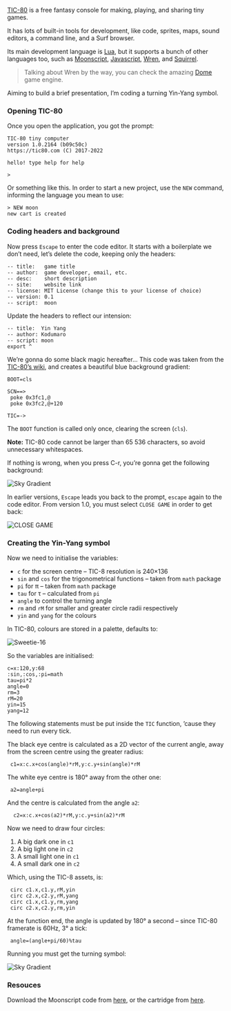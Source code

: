 [TIC-80](https://tic80.com/) is a free fantasy console for making, playing, and sharing tiny games.

It has lots of built-in tools for development, like code, sprites, maps, sound editors, a command line, and a Surf browser.

Its main development language is [Lua](https://www.lua.org/), but it supports a bunch of other languages too, such as [Moonscript](https://moonscript.org/), [Javascript](https://developer.mozilla.org/en-US/docs/Web/JavaScript), [Wren](http://wren.io/), and [Squirrel](http://www.squirrel-lang.org/).

> Talking about Wren by the way, you can check the amazing [Dome](https://domeengine.com/) game engine.

Aiming to build a brief presentation, I’m coding a turning Yin-Yang symbol.

### Opening TIC-80

Once you open the application, you got the prompt:

    TIC-80 tiny computer
    version 1.0.2164 (b09c50c)
    https://tic80.com (C) 2017-2022
    
    hello! type help for help
    
    >

Or something like this. In order to start a new project, use the `NEW` command, informing the language you mean to use:

    > NEW moon
    new cart is created

### Coding headers and background

Now press `Escape` to enter the code editor. It starts with a boilerplate we don’t need, let’s delete the code, keeping only the headers:

    -- title:   game title
    -- author:  game developer, email, etc.
    -- desc:    short description
    -- site:    website link
    -- license: MIT License (change this to your license of choice)
    -- version: 0.1
    -- script:  moon

Update the headers to reflect our intension:

    -- title:  Yin Yang
    -- author: Kodumaro
    -- script: moon
    export ^

We’re gonna do some black magic hereafter… This code was taken from the [TIC-80’s wiki](https://github.com/nesbox/TIC-80/wiki/Sky-gradient), and creates a beautiful blue background gradient:

    BOOT=cls
    
    SCN==>
     poke 0x3fc1,@
     poke 0x3fc2,@+120
    
    TIC=->

The `BOOT` function is called only once, clearing the screen (`cls`).

**Note:** TIC-80 code cannot be larger than 65 536 characters, so avoid unnecessary whitespaces.

If nothing is wrong, when you press C-r, you’re gonna get the following background:

![Sky Gradient](//cacilhas.info/img/tic80/sky-gradient.png)

In earlier versions, `Escape` leads you back to the prompt, `escape` again to the code editor. From version 1.0, you must select `CLOSE GAME` in order to get back:

![CLOSE GAME](//cacilhas.info/img/tic80/close-game.png)

### Creating the Yin-Yang symbol

Now we need to initialise the variables:

*   `c` for the screen centre – TIC-8 resolution is 240×136
*   `sin` and `cos` for the trigonometrical functions – taken from `math` package
*   `pi` for π – taken from `math` package
*   `tau` for τ – calculated from `pi`
*   `angle` to control the turning angle
*   `rm` and `rM` for smaller and greater circle radii respectively
*   `yin` and `yang` for the colours

In TIC-80, colours are stored in a palette, defaults to:

![Sweetie-16](//cacilhas.info/img/tic80/sweetie-16.png)

So the variables are initialised:

    c=x:120,y:68
    :sin,:cos,:pi=math
    tau=pi*2
    angle=0
    rm=3
    rM=20
    yin=15
    yang=12

The following statements must be put inside the `TIC` function, ’cause they need to run every tick.

The black eye centre is calculated as a 2D vector of the current angle, away from the screen centre using the greater radius:

     c1=x:c.x+cos(angle)*rM,y:c.y+sin(angle)*rM

The white eye centre is 180° away from the other one:

     a2=angle+pi

And the centre is calculated from the angle `a2`:

      c2=x:c.x+cos(a2)*rM,y:c.y+sin(a2)*rM

Now we need to draw four circles:

1.  A big dark one in `c1`
2.  A big light one in `c2`
3.  A small light one in `c1`
4.  A small dark one in `c2`

Which, using the TIC-8 assets, is:

     circ c1.x,c1.y,rM,yin
     circ c2.x,c2.y,rM,yang
     circ c1.x,c1.y,rm,yang
     circ c2.x,c2.y,rm,yin

At the function end, the angle is updated by 180° a second – since TIC-80 framerate is 60Hz, 3° a tick:

     angle=(angle+pi/60)%tau

Running you must get the turning symbol:

![Sky Gradient](//cacilhas.info/img/tic80/yin-yang.png)

### Resouces

Download the Moonscript code from [here](//cacilhas.info/misc/tic80/yin-yang.moon), or the cartridge from [here](//cacilhas.info/misc/tic80/yin-yang.tic).